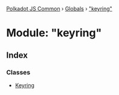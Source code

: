 [Polkadot JS Common](../README.md) › [Globals](../globals.md) › ["keyring"](_keyring_.md)

# Module: "keyring"

## Index

### Classes

* [Keyring](../classes/_keyring_.keyring.md)
